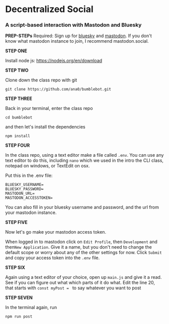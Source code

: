 # Decentralized Social

### A script-based interaction with Mastodon and Bluesky

**PREP-STEPs** Required: Sign up for [bluesky](https://bsky.app/) and [mastodon](https://joinmastodon.org/). If you don't know what mastodon instance to join, I recommend mastodon.social. 

**STEP ONE**

Install node js: https://nodejs.org/en/download

**STEP TWO** 

Clone down the class repo with git

```git clone https://github.com/ana0/bumblebot.git```

**STEP THREE**

Back in your terminal, enter the class repo

```
cd bumblebot
```

and then let's install the dependencies

```
npm install
```

**STEP FOUR** 

In the class repo, using a text editor make a file called `.env`. You can use any text editor to do this, including `nano` which we used in the intro the CLI class, notepad on windows, or TextEdit on osx. 

Put this in the .env file:

```
BLUESKY_USERNAME=
BLUESKY_PASSWORD=
MASTODON_URL=
MASTODON_ACCESSTOKEN=
```

You can also fill in your bluesky username and password, and the url from your mastodon instance. 

**STEP FIVE**

Now let's go make your mastodon access token.

When logged in to mastodon click on `Edit Profile`, then `Development` and then`New Application`. Give it a name, but you don't need to change the default scope or worry about any of the other settings for now. Click `Submit` and copy your access token into the `.env` file.

**STEP SIX**

Again using a text editor of your choice, open up `main.js` and give it a read. See if you can figure out what which parts of it do what. Edit the line 20, that starts with `const myPost = ` to say whatever you want to post

**STEP SEVEN**

In the terminal again, run

```
npm run post
```
